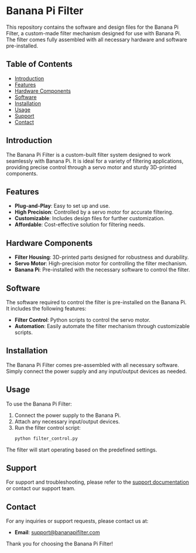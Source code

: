 # Banana Pi Filter

This repository contains the software and design files for the Banana Pi Filter, a custom-made filter mechanism designed for use with Banana Pi. The filter comes fully assembled with all necessary hardware and software pre-installed.

## Table of Contents
- [Introduction](#introduction)
- [Features](#features)
- [Hardware Components](#hardware-components)
- [Software](#software)
- [Installation](#installation)
- [Usage](#usage)
- [Support](#support)
- [Contact](#contact)

## Introduction
The Banana Pi Filter is a custom-built filter system designed to work seamlessly with Banana Pi. It is ideal for a variety of filtering applications, providing precise control through a servo motor and sturdy 3D-printed components.

## Features
- **Plug-and-Play**: Easy to set up and use.
- **High Precision**: Controlled by a servo motor for accurate filtering.
- **Customizable**: Includes design files for further customization.
- **Affordable**: Cost-effective solution for filtering needs.

## Hardware Components
- **Filter Housing**: 3D-printed parts designed for robustness and durability.
- **Servo Motor**: High-precision motor for controlling the filter mechanism.
- **Banana Pi**: Pre-installed with the necessary software to control the filter.

## Software
The software required to control the filter is pre-installed on the Banana Pi. It includes the following features:
- **Filter Control**: Python scripts to control the servo motor.
- **Automation**: Easily automate the filter mechanism through customizable scripts.

## Installation
The Banana Pi Filter comes pre-assembled with all necessary software. Simply connect the power supply and any input/output devices as needed.

## Usage
To use the Banana Pi Filter:
1. Connect the power supply to the Banana Pi.
2. Attach any necessary input/output devices.
3. Run the filter control script:
    ```bash
    python filter_control.py
    ```

The filter will start operating based on the predefined settings.

## Support
For support and troubleshooting, please refer to the [support documentation](support.md) or contact our support team.

## Contact
For any inquiries or support requests, please contact us at:
- **Email**: support@bananapifilter.com

Thank you for choosing the Banana Pi Filter!
